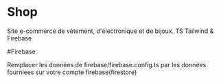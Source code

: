 # Shop
Site e-commerce de vêtement, d'électronique et de bijoux. TS Tailwind &amp; Firebase

#Firebase

Remplacer les données de firebase/firebase.config.ts par les données fourniees sur votre compte firebase(firestore)
